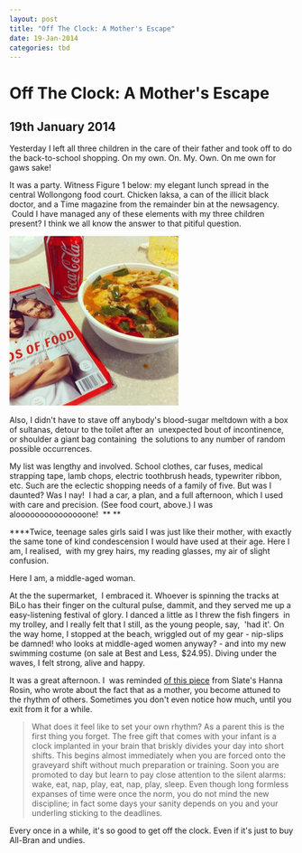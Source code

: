 ```yaml
---
layout: post
title: "Off The Clock: A Mother's Escape"
date: 19-Jan-2014
categories: tbd
---
```


# Off The Clock: A Mother's Escape

## 19th January 2014

Yesterday I left all three children in the care of their father and took off to do the back-to-school shopping. On my own. On. My. Own. On me own for gaws sake!

It was a party. Witness Figure 1 below: my elegant lunch spread in the central Wollongong food court. Chicken laksa,   a can of the illicit black doctor,   and a Time magazine from the remainder bin at the newsagency.  Could I have managed any of these elements with my three children present? I think we all know the answer to that pitiful question.

<img class="photo-horiz" src="/images/2014/01/IMG_1215-300x300.jpg" />

Also, I didn't have to stave off anybody's blood-sugar meltdown with a box of sultanas, detour to the toilet after an  unexpected bout of incontinence, or shoulder a giant bag containing  the solutions to any number of random possible occurrences.

My list was lengthy and involved. School clothes, car fuses, medical strapping tape, lamb chops, electric toothbrush heads, typewriter ribbon, etc. Such are the eclectic shopping needs of a family of five. But was I daunted? Was I nay!  I had a car, a plan, and a full afternoon, which I used with care and precision. (See food court, above.) I was alooooooooooooooone!  ** **

****Twice, teenage sales girls said I was just like their mother, with exactly the same tone of kind condescension I would have used at their age. Here I am, I realised,  with my grey hairs, my reading glasses, my air of slight confusion.

Here I am, a middle-aged woman.

At the the supermarket,  I embraced it. Whoever is spinning the tracks at BiLo has their finger on the cultural pulse, dammit, and they served me up a easy-listening festival of glory. I danced a little as I threw the fish fingers  in my trolley, and I really felt that I still, as the young people, say,  'had it'. On the way home, I stopped at the beach, wriggled out of my gear - nip-slips be damned! who looks at middle-aged women anyway? - and into my new swimming costume (on sale at Best and Less, $24.95). Diving under the waves, I felt strong, alive and happy.

It was a great afternoon. I  was reminded <a href="http://www.slate.com/articles/double_x/doublex/2013/11/life_is_a_series_of_deadlines_for_the_first_time_in_15_years_i_got_off_the.2.html">of this piece</a> from Slate's Hanna Rosin, who wrote about the fact that as a mother, you become attuned to the rhythm of others. Sometimes you don't even notice how much, until you exit from it for a while.

<blockquote>What does it feel like to set your own rhythm? As a parent this is the first thing you forget. The free gift that comes with your infant is a clock implanted in your brain that briskly divides your day into short shifts. This begins almost immediately when you are forced onto the graveyard shift without much preparation or training. Soon you are promoted to day but learn to pay close attention to the silent alarms: wake, eat, nap, play, eat, nap, play, sleep. Even though long formless expanses of time were once the norm, you do not mind the new discipline; in fact some days your sanity depends on you and your underling sticking to the deadlines.</blockquote>

Every once in a while, it's so good to get off the clock. Even if it's just to buy All-Bran and undies.
